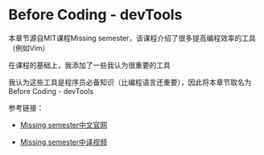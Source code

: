 # Before Coding - devTools

本章节源自MIT课程Missing  semester，该课程介绍了很多提高编程效率的工具（例如Vim）

在课程的基础上，我添加了一些我认为很重要的工具

我认为这些工具是程序员必备知识（比编程语言还重要），因此将本章节取名为Before Coding - devTools

参考链接：

- [Missing semester中文官网](https://missing-semester-cn.github.io/)

- [Missing semester中译视频](https://www.bilibili.com/video/BV1uc411N7eK/?spm_id_from=333.1387.0.0&vd_source=e9b77c1f73556e91110f0eb31bf0c99e)